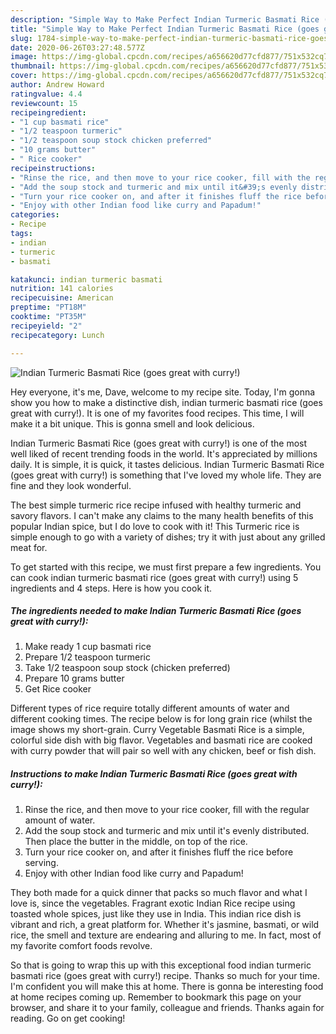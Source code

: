 ```yaml
---
description: "Simple Way to Make Perfect Indian Turmeric Basmati Rice (goes great with curry!)"
title: "Simple Way to Make Perfect Indian Turmeric Basmati Rice (goes great with curry!)"
slug: 1784-simple-way-to-make-perfect-indian-turmeric-basmati-rice-goes-great-with-curry
date: 2020-06-26T03:27:48.577Z
image: https://img-global.cpcdn.com/recipes/a656620d77cfd877/751x532cq70/indian-turmeric-basmati-rice-goes-great-with-curry-recipe-main-photo.jpg
thumbnail: https://img-global.cpcdn.com/recipes/a656620d77cfd877/751x532cq70/indian-turmeric-basmati-rice-goes-great-with-curry-recipe-main-photo.jpg
cover: https://img-global.cpcdn.com/recipes/a656620d77cfd877/751x532cq70/indian-turmeric-basmati-rice-goes-great-with-curry-recipe-main-photo.jpg
author: Andrew Howard
ratingvalue: 4.4
reviewcount: 15
recipeingredient:
- "1 cup basmati rice"
- "1/2 teaspoon turmeric"
- "1/2 teaspoon soup stock chicken preferred"
- "10 grams butter"
- " Rice cooker"
recipeinstructions:
- "Rinse the rice, and then move to your rice cooker, fill with the regular amount of water."
- "Add the soup stock and turmeric and mix until it&#39;s evenly distributed. Then place the butter in the middle, on top of the rice."
- "Turn your rice cooker on, and after it finishes fluff the rice before serving."
- "Enjoy with other Indian food like curry and Papadum!"
categories:
- Recipe
tags:
- indian
- turmeric
- basmati

katakunci: indian turmeric basmati 
nutrition: 141 calories
recipecuisine: American
preptime: "PT18M"
cooktime: "PT35M"
recipeyield: "2"
recipecategory: Lunch

---
```



![Indian Turmeric Basmati Rice (goes great with curry!)](https://img-global.cpcdn.com/recipes/a656620d77cfd877/751x532cq70/indian-turmeric-basmati-rice-goes-great-with-curry-recipe-main-photo.jpg)

Hey everyone, it's me, Dave, welcome to my recipe site. Today, I'm gonna show you how to make a distinctive dish, indian turmeric basmati rice (goes great with curry!). It is one of my favorites food recipes. This time, I will make it a bit unique. This is gonna smell and look delicious.

Indian Turmeric Basmati Rice (goes great with curry!) is one of the most well liked of recent trending foods in the world. It's appreciated by millions daily. It is simple, it is quick, it tastes delicious. Indian Turmeric Basmati Rice (goes great with curry!) is something that I've loved my whole life. They are fine and they look wonderful.

The best simple turmeric rice recipe infused with healthy turmeric and savory flavors. I can&#39;t make any claims to the many health benefits of this popular Indian spice, but I do love to cook with it! This Turmeric rice is simple enough to go with a variety of dishes; try it with just about any grilled meat for.


To get started with this recipe, we must first prepare a few ingredients. You can cook indian turmeric basmati rice (goes great with curry!) using 5 ingredients and 4 steps. Here is how you cook it.

<!--inarticleads1-->

##### The ingredients needed to make Indian Turmeric Basmati Rice (goes great with curry!):

1. Make ready 1 cup basmati rice
1. Prepare 1/2 teaspoon turmeric
1. Take 1/2 teaspoon soup stock (chicken preferred)
1. Prepare 10 grams butter
1. Get  Rice cooker


Different types of rice require totally different amounts of water and different cooking times. The recipe below is for long grain rice (whilst the image shows my short-grain. Curry Vegetable Basmati Rice is a simple, colorful side dish with big flavor. Vegetables and basmati rice are cooked with curry powder that will pair so well with any chicken, beef or fish dish. 

<!--inarticleads2-->

##### Instructions to make Indian Turmeric Basmati Rice (goes great with curry!):

1. Rinse the rice, and then move to your rice cooker, fill with the regular amount of water.
1. Add the soup stock and turmeric and mix until it&#39;s evenly distributed. Then place the butter in the middle, on top of the rice.
1. Turn your rice cooker on, and after it finishes fluff the rice before serving.
1. Enjoy with other Indian food like curry and Papadum!


They both made for a quick dinner that packs so much flavor and what I love is, since the vegetables. Fragrant exotic Indian Rice recipe using toasted whole spices, just like they use in India. This indian rice dish is vibrant and rich, a great platform for. Whether it&#39;s jasmine, basmati, or wild rice, the smell and texture are endearing and alluring to me. In fact, most of my favorite comfort foods revolve. 

So that is going to wrap this up with this exceptional food indian turmeric basmati rice (goes great with curry!) recipe. Thanks so much for your time. I'm confident you will make this at home. There is gonna be interesting food at home recipes coming up. Remember to bookmark this page on your browser, and share it to your family, colleague and friends. Thanks again for reading. Go on get cooking!
